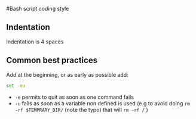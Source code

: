 #Bash script coding style

## Indentation

Indentation is 4 spaces

## Common best practices

Add at the beginning, or as early as possible add: 

```bash
set -eu
```

  * `-e` permits to quit as soon as one command fails
  * `-u` fails as soon as a variable non defined is used (e.g to avoid doing `rm -rf $TEMPRARY_DIR/`
  (note the typo) that will `rm -rf /` )
